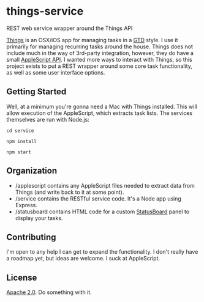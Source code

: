 # things-service
REST web service wrapper around the Things API

[Things](https://culturedcode.com/things/) is an OSX/iOS app for managing tasks in a [GTD](http://gettingthingsdone.com/) style. I use it primarily for managing recurring tasks around the house. Things does not include much in the way of 3rd-party integration, however, they do have a small [AppleScript API](http://downloads.culturedcode.com/things/download/ThingsAppleScriptGuide.pdf). I wanted more ways to interact with Things, so this project exists to put a REST wrapper around some core task functionality, as well as some user interface options.

## Getting Started

Well, at a minimum you're gonna need a Mac with Things installed. This will allow execution of the AppleScript, which extracts task lists. The services themselves are run with Node.js:

`cd service`

`npm install`

`npm start`

## Organization

* /applescript contains any AppleScript files needed to extract data from Things (and write back to it at some point).
* /service contains the RESTful service code. It's a Node app using Express.
* /statusboard contains HTML code for a custom [StatusBoard](https://panic.com/statusboard/) panel to display your tasks.
 
## Contributing

I'm open to any help I can get to expand the functionality. I don't really have a roadmap yet, but ideas are welcome. I suck at AppleScript.

## License
[Apache 2.0](http://www.apache.org/licenses/LICENSE-2.0). Do something with it.
